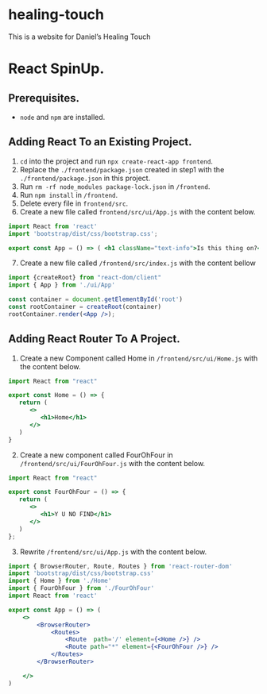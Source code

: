 # healing-touch
This is a website for Daniel’s Healing Touch
# React SpinUp.
## Prerequisites.
* `node` and `npm` are installed.
## Adding React To an Existing Project.
1. `cd` into the project and run `npx create-react-app frontend`.
2. Replace the `./frontend/package.json` created in step1 with the `./frontend/package.json` in this project.
3. Run `rm -rf node_modules package-lock.json` in `/frontend`.
4. Run `npm install` in `/frontend`.
5. Delete every file in `frontend/src`.
6. Create a new file called `frontend/src/ui/App.js` with the content below.
```jsx
import React from 'react'
import 'bootstrap/dist/css/bootstrap.css';

export const App = () => ( <h1 className="text-info">Is this thing on?</h1> );
```
7. Create a new file called `/frontend/src/index.js` with the content bellow
```jsx
import {createRoot} from "react-dom/client"
import { App } from './ui/App'

const container = document.getElementById('root')
const rootContainer = createRoot(container)
rootContainer.render(<App />);
```
## Adding React Router To A Project.
1. Create a new Component called Home in `/frontend/src/ui/Home.js` with the content below.
```jsx
import React from "react"

export const Home = () => {
   return (
      <>
         <h1>Home</h1>
      </>
   )
}
```
2. Create a new component called FourOhFour in `/frontend/src/ui/FourOhFour.js` with the content below.
```jsx
import React from "react"

export const FourOhFour = () => {
   return (
      <>
         <h1>Y U NO FIND</h1>
      </>
   )
};

```
3. Rewrite `/frontend/src/ui/App.js` with the content below.
```jsx
import { BrowserRouter, Route, Routes } from 'react-router-dom'
import 'bootstrap/dist/css/bootstrap.css'
import { Home } from './Home'
import { FourOhFour } from './FourOhFour'
import React from 'react'

export const App = () => (
	<>
		<BrowserRouter>
			<Routes>
				<Route  path='/' element={<Home />} />
				<Route path="*" element={<FourOhFour />} />
			</Routes>
		</BrowserRouter>

	</>
)
```